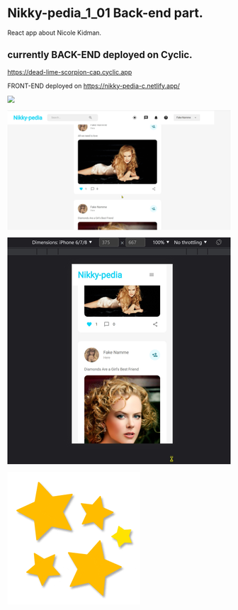# Nikky-pedia_1_01 Back-end part.
React app about Nicole Kidman.
<br>
## currently BACK-END deployed on Cyclic.
https://dead-lime-scorpion-cap.cyclic.app

FRONT-END deployed on https://nikky-pedia-c.netlify.app/

![](https://github.com/Hacking-NASSA-with-HTML/nikky_pedia/blob/main/Nikky-pedia.gif)

![](https://github.com/Hacking-NASSA-with-HTML/nikky_pedia/blob/main/Nikky-pediA.jpg)

![](https://github.com/Hacking-NASSA-with-HTML/nikky_pedia/blob/main/Nikky-pediA_mobile.jpg)

![](https://github.com/Hacking-NASSA-with-HTML/Array_iteration_cheatsheet/blob/main/star.gif)
